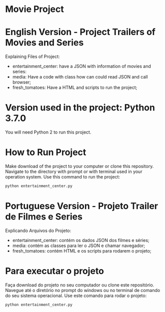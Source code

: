 # Movie Project

# English Version - Project Trailers of Movies and Series

Explaining Files of Project:

- entertainment_center: have a JSON with information of movies and series:
- media: Have a code with class how can could read JSON and call browser;
- fresh_tomatoes: Have a HTML and scripts to run the project;

# Version used in the project: Python 3.7.0

You will need Python 2 to run this project.

# How to Run Project

Make download of the project to your computer or clone this repository.
Navigate to the directory with prompt or with terminal used in your operation system.
Use this command to run the project:

```bash
python entertainment_center.py
```

# Portuguese Version - Projeto Trailer de Filmes e Series 

Explicando Arquivos do Projeto:

- entertainment_center: contém os dados JSON dos filmes e séries;
- media: contém as classes para ler o JSON e chamar navegador;
- fresh_tomatoes: contém HTML e os scripts para rodarem o projeto;

# Para executar o projeto

Faça download do projeto no seu computador ou clone este repositório.
Navegue até o diretório no prompt do windows ou no terminal de comando do seu sistema operacional.
Use este comando para rodar o projeto:

```bash
python entertainment_center.py
```

